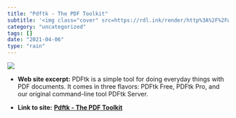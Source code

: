 ```yaml
---
title: "Pdftk - The PDF Toolkit"
subtitle: '<img class="cover" src=https://rdl.ink/render/http%3A%2F%2Fwww.pdflabs.com%2Ftools%2Fpdftk-the-pdf-t...'
category: "uncategorized"
tags: []
date: "2021-04-06"
type: "rain"
---
```

<img class="cover" src=https://rdl.ink/render/http%3A%2F%2Fwww.pdflabs.com%2Ftools%2Fpdftk-the-pdf-toolkit>



* **Web site excerpt:** PDFtk is a simple tool for doing everyday things with PDF documents. It comes in three flavors: PDFtk Free, PDFtk Pro, and our original command-line tool PDFtk Server.

* **Link to site:** **[Pdftk - The PDF Toolkit](http://www.pdflabs.com/tools/pdftk-the-pdf-toolkit)**